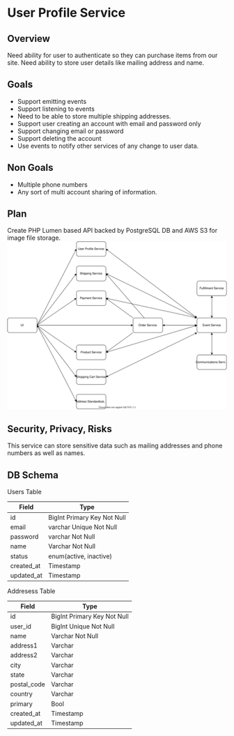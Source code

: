 # User Profile Service

## Overview
Need ability for user to authenticate so they can purchase items from our site. Need ability to store user details like mailing address and name.

## Goals
- Support emitting events
- Support listening to events
- Need to be able to store multiple shipping addresses.
- Support user creating an account with email and password only
- Support changing email or password
- Support deleting the account
- Use events to notify other services of any change to user data.

## Non Goals
- Multiple phone numbers
- Any sort of multi account sharing of information.

## Plan
Create PHP Lumen based API backed by PostgreSQL DB and AWS S3 for image file storage.
![High level overview of the microservice architecture diagram](./high-level-microservices.svg)

## Security, Privacy, Risks
This service can store sensitive data such as mailing addresses and phone numbers as well as names.


## DB Schema
Users Table

|Field|Type|
|---|---|
|id|BigInt Primary Key Not Null|
|email|varchar Unique Not Null|
|password|varchar Not Null|
|name|Varchar Not Null|
|status|enum(active, inactive)|
|created_at|Timestamp|
|updated_at|Timestamp|

Addresess Table

|Field|Type|
|---|---|
|id|BigInt Primary Key Not Null|
|user_id|BigInt Unique Not Null|
|name|Varchar Not Null|
|address1|Varchar|
|address2|Varchar|
|city|Varchar|
|state|Varchar|
|postal_code|Varchar|
|country|Varchar|
|primary|Bool|
|created_at|Timestamp|
|updated_at|Timestamp|
